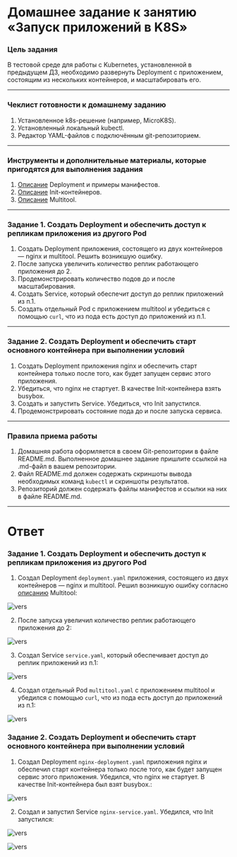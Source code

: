 # Домашнее задание к занятию «Запуск приложений в K8S»

### Цель задания

В тестовой среде для работы с Kubernetes, установленной в предыдущем ДЗ, необходимо развернуть Deployment с приложением, состоящим из нескольких контейнеров, и масштабировать его.

------

### Чеклист готовности к домашнему заданию

1. Установленное k8s-решение (например, MicroK8S).
2. Установленный локальный kubectl.
3. Редактор YAML-файлов с подключённым git-репозиторием.

------

### Инструменты и дополнительные материалы, которые пригодятся для выполнения задания

1. [Описание](https://kubernetes.io/docs/concepts/workloads/controllers/deployment/) Deployment и примеры манифестов.
2. [Описание](https://kubernetes.io/docs/concepts/workloads/pods/init-containers/) Init-контейнеров.
3. [Описание](https://github.com/wbitt/Network-MultiTool) Multitool.

------

### Задание 1. Создать Deployment и обеспечить доступ к репликам приложения из другого Pod

1. Создать Deployment приложения, состоящего из двух контейнеров — nginx и multitool. Решить возникшую ошибку.
2. После запуска увеличить количество реплик работающего приложения до 2.
3. Продемонстрировать количество подов до и после масштабирования.
4. Создать Service, который обеспечит доступ до реплик приложений из п.1.
5. Создать отдельный Pod с приложением multitool и убедиться с помощью `curl`, что из пода есть доступ до приложений из п.1.

------

### Задание 2. Создать Deployment и обеспечить старт основного контейнера при выполнении условий

1. Создать Deployment приложения nginx и обеспечить старт контейнера только после того, как будет запущен сервис этого приложения.
2. Убедиться, что nginx не стартует. В качестве Init-контейнера взять busybox.
3. Создать и запустить Service. Убедиться, что Init запустился.
4. Продемонстрировать состояние пода до и после запуска сервиса.

------

### Правила приема работы

1. Домашняя работа оформляется в своем Git-репозитории в файле README.md. Выполненное домашнее задание пришлите ссылкой на .md-файл в вашем репозитории.
2. Файл README.md должен содержать скриншоты вывода необходимых команд `kubectl` и скриншоты результатов.
3. Репозиторий должен содержать файлы манифестов и ссылки на них в файле README.md.

------

# Ответ

### Задание 1. Создать Deployment и обеспечить доступ к репликам приложения из другого Pod

1. Создал Deployment `deployment.yaml` приложения, состоящего из двух контейнеров — nginx и multitool. Решил возникшую ошибку согласно [описанию](https://github.com/wbitt/Network-MultiTool) Multitool:

![vers](img/1_1.png)

2. После запуска увеличил количество реплик работающего приложения до 2:

![vers](img/1_2.png)

3. Создал Service `service.yaml`, который обеспечивает доступ до реплик приложений из п.1:

![vers](img/1_3.png)

4. Создал отдельный Pod `multitool.yaml` с приложением multitool и убедился с помощью `curl`, что из пода есть доступ до приложений из п.1:

![vers](img/1_4.png)

### Задание 2. Создать Deployment и обеспечить старт основного контейнера при выполнении условий

1. Создал Deployment `nginx-deployment.yaml` приложения nginx и обеспечил старт контейнера только после того, как будет запущен сервис этого приложения. Убедился, что nginx не стартует. В качестве Init-контейнера был взят busybox.:

![vers](img/2_1.png)

2. Создал и запустил Service `nginx-service.yaml`. Убедился, что Init запустился:

![vers](img/2_2.png)

![vers](img/2_3.png)